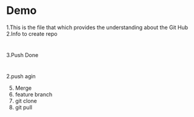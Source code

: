 # Demo
1.This is the file that which provides the understanding about the Git Hub
2.Info to create repo
#
3.Push Done
#
2.push agin

5. Merge 
6. feature branch
7. git clone
8. git pull
